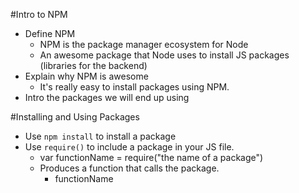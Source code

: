 #Intro to NPM

* Define NPM
    * NPM is the package manager ecosystem for Node
    * An awesome package that Node uses to install JS packages (libraries for the backend)
* Explain why NPM is awesome
    * It's really easy to install packages using NPM.
* Intro the packages we will end up using

#Installing and Using Packages

* Use `npm install` to install a package
* Use `require()` to include a package in your JS file.
    * var functionName = require("the name of a package") 
    * Produces a function that calls the package.
        * functionName